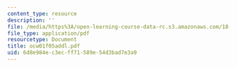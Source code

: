 ```yaml
---
content_type: resource
description: ''
file: /media/https%3A/open-learning-course-data-rc.s3.amazonaws.com/18-01-single-variable-calculus-fall-2005/6d8e984ec3ecff71589e54d3bad7e3a9_ocw01f05addl.pdf
file_type: application/pdf
resourcetype: Document
title: ocw01f05addl.pdf
uid: 6d8e984e-c3ec-ff71-589e-54d3bad7e3a9
---
```

